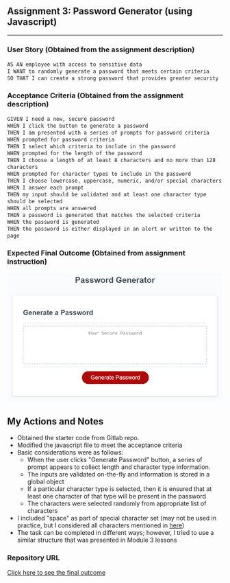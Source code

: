 ## Assignment 3: Password Generator (using Javascript)
---

### User Story (Obtained from the assignment description)

```
AS AN employee with access to sensitive data
I WANT to randomly generate a password that meets certain criteria
SO THAT I can create a strong password that provides greater security
```

### Acceptance Criteria (Obtained from the assignment description)

```
GIVEN I need a new, secure password
WHEN I click the button to generate a password
THEN I am presented with a series of prompts for password criteria
WHEN prompted for password criteria
THEN I select which criteria to include in the password
WHEN prompted for the length of the password
THEN I choose a length of at least 8 characters and no more than 128 characters
WHEN prompted for character types to include in the password
THEN I choose lowercase, uppercase, numeric, and/or special characters
WHEN I answer each prompt
THEN my input should be validated and at least one character type should be selected
WHEN all prompts are answered
THEN a password is generated that matches the selected criteria
WHEN the password is generated
THEN the password is either displayed in an alert or written to the page
```

### Expected Final Outcome (Obtained from assignment instruction)
![password generator demo](./Assets/03-javascript-homework-demo.png)

## My Actions and Notes

* Obtained the starter code from Gitlab repo.
* Modified the javascript file to meet the acceptance criteria
* Basic considerations were as follows:
    * When the user clicks "Generate Password" button, a series of prompt appears to collect length and character type information.
    * The inputs are validated on-the-fly and information is stored in a global object
    * If a particular character type is selected, then it is ensured that at least one character of that type will be present in the password
    * The characters were selected randomly from appropriate list of characters 
* I included "space" as part of special character set (may not be used in practice, but I considered all characters mentioned in [here](https://owasp.org/www-community/password-special-characters))
* The task can be completed in different ways; however, I tried to use a similar structure that was presented in Module 3 lessons

### Repository URL
[Click here to see the final outcome](https://samiul1988.github.io/assignment3_password_generator/)